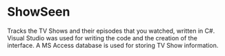 # ShowSeen
Tracks the TV Shows and their episodes that you watched, written in C#.
Visual Studio was used for writing the code and the creation of the interface.
A MS Access database is used for storing TV Show information.
